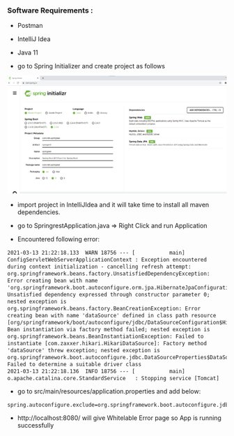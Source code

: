 ### Software Requirements :

- Postman
- IntelliJ Idea
- Java 11
 



- go to Spring Initializer and create project as follows

![Spring Boot project setup](../images/springboot_restapi/0.0_environment_setup_1.jpg)

- import project in IntelliJIdea and it will take time to install all maven dependencies.

- go to SpringrestApplication.java => Right Click and run Application

- Encountered following error: 
```text
2021-03-13 21:22:18.133  WARN 18756 --- [           main] ConfigServletWebServerApplicationContext : Exception encountered during context initialization - cancelling refresh attempt: org.springframework.beans.factory.UnsatisfiedDependencyException: Error creating bean with name 'org.springframework.boot.autoconfigure.orm.jpa.HibernateJpaConfiguration': Unsatisfied dependency expressed through constructor parameter 0; nested exception is org.springframework.beans.factory.BeanCreationException: Error creating bean with name 'dataSource' defined in class path resource [org/springframework/boot/autoconfigure/jdbc/DataSourceConfiguration$Hikari.class]: Bean instantiation via factory method failed; nested exception is org.springframework.beans.BeanInstantiationException: Failed to instantiate [com.zaxxer.hikari.HikariDataSource]: Factory method 'dataSource' threw exception; nested exception is org.springframework.boot.autoconfigure.jdbc.DataSourceProperties$DataSourceBeanCreationException: Failed to determine a suitable driver class
2021-03-13 21:22:18.136  INFO 18756 --- [           main] o.apache.catalina.core.StandardService   : Stopping service [Tomcat]

```

- go to src/main/resources/application.properties and add below: 
```text
spring.autoconfigure.exclude=org.springframework.boot.autoconfigure.jdbc.DataSourceAutoConfiguration
```

- http://localhost:8080/ will give Whitelable Error page so App is running successfully

